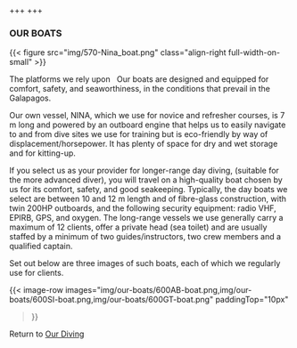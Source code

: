 +++
+++

### OUR BOATS

{{< figure src="img/570-Nina_boat.png" class="align-right full-width-on-small" >}}

<span class="strapline">The platforms we rely upon </span>
 
Our boats are designed and equipped for comfort, safety, and seaworthiness, in the conditions that prevail in the Galapagos. 

Our own vessel, NINA, which we use for novice and refresher courses, is 7 m long and powered by an outboard engine that helps us to easily navigate to and from dive sites we use for training but is eco-friendly by way of displacement/horsepower.   It has plenty of space for dry and wet storage and for kitting-up.

If you select us as your provider for longer-range day diving, (suitable for the more advanced diver), you will travel on a high-quality boat chosen by us for its comfort, safety, and good seakeeping.  Typically, the day boats we select are between 10 and 12 m length and of fibre-glass construction, with twin 200HP outboards, and the following security equipment: radio VHF, EPIRB, GPS, and oxygen.  The long-range vessels we use generally carry a maximum of 12 clients, offer a private head (sea toilet) and are usually staffed by a minimum of two guides/instructors, two crew members and a qualified captain.  

Set out below are three images of such boats, each of which we regularly use for clients.

{{< 
image-row 
images="img/our-boats/600AB-boat.png,img/our-boats/600SI-boat.png,img/our-boats/600GT-boat.png"
paddingTop="10px" 
>}}

Return to [Our Diving](/our-diving/our-diving)